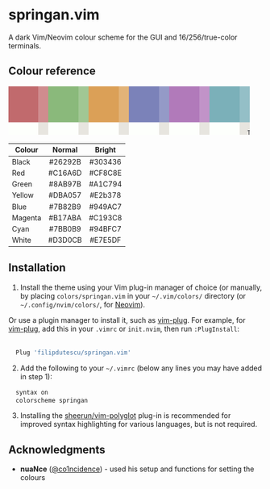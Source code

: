 # springan.vim

A dark Vim/Neovim colour scheme for the GUI and 16/256/true-color terminals.

## Colour reference

![springan.vim](https://github.com/filipdutescu/springan.vim/raw/master/img/colours.png "springan.vim colours")

| Colour  | Normal  | Bright  |
|---------|:-------:|:-------:|
| Black   | #26292B | #303436 |
| Red     | #C16A6D | #CF8C8E |
| Green   | #8AB97B | #A1C794 |
| Yellow  | #DBA057 | #E2b378 |
| Blue    | #7B82B9 | #949AC7 |
| Magenta | #B17ABA | #C193C8 |
| Cyan    | #7BB0B9 | #94BFC7 |
| White   | #D3D0CB | #E7E5DF |

## Installation

1. Install the theme using your Vim plug-in manager of choice (or manually, by
placing `colors/springan.vim` in your `~/.vim/colors/` directory (or `~/.config/nvim/colors/`,
for [Neovim](https://github.com/neovim/neovim)).

Or use a plugin manager to install it, such as [vim-plug](https://github.com/junegunn/vim-plug).
For example, for [vim-plug](https://github.com/junegunn/vim-plug), add this in your
`.vimrc` or `init.nvim`, then run `:PlugInstall`:

```bash

  Plug 'filipdutescu/springan.vim'

```

2. Add the following to your `~/.vimrc` (below any lines you may have added in step
1):

 ```vim
   syntax on
   colorscheme springan
 ```

3. Installing the [sheerun/vim-polyglot](https://github.com/sheerun/vim-polyglot)
plug-in is recommended for improved syntax highlighting for various languages, but
is not required.

## Acknowledgments

* **nuaNce** ([@co1ncidence](https://github.com/co1ncidence)) - used his setup
and functions for setting the colours

